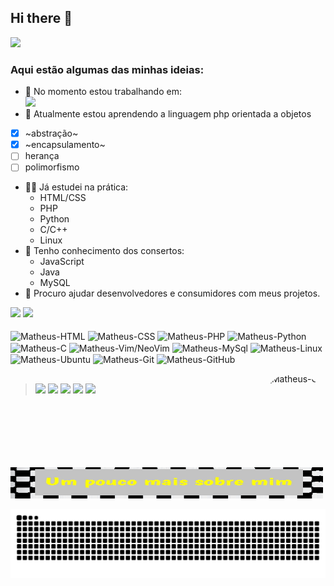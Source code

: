 ## Hi there 👋

![](https://cdn.jsdelivr.net/gh/devicons/devicon/icons/github/github-original-wordmark.svg)

### Aqui estão algumas das minhas ideias:

- 🔭 No momento estou trabalhando em:</br>
<a href="https://github.com/BAD-WOLF/OOP_PHP">![](https://github-readme-stats.vercel.app/api/pin/?username=BAD-WOLF&repo=OOP_PHP&show_owner=true&theme=merko&border_color=00FF00&border_radius=18&title_color=FFFF00)</a>
- 🌱 Atualmente estou aprendendo a linguagem php orientada a objetos
- [x] ~abstração~
- [x] ~encapsulamento~
- [ ] herança 
- [ ] polimorfismo 
- 🧑‍💻 Já estudei na prática:
  - HTML/CSS
  - PHP
  - Python 
  - C/C++
  - Linux
- 🧐 Tenho conhecimento dos consertos:
  - JavaScript 
  - Java
  - MySQL
- 🤝 Procuro ajudar desenvolvedores e consumidores com meus projetos.</br>
<div>
  <img style="height:125pt;" src="https://github-readme-stats.vercel.app/api?username=BAD-WOLF&count_private=true&custom_title=Matheus+Vieira+//+GitHub+Status&theme=merko&border_color=FF00FF&title_color=00FF00&border_radius=18"/>
  <img style="height:125pt;" src="https://github-readme-stats.vercel.app/api/top-langs/?username=BAD-WOLF&repo=Bot-test&show_owner=true&theme=merko&border_color=FF00FF&layout=compact&border_radius=18&custom_title=Linguagens+Mais+Usadas&title_color=FFFF00"/>
</div>
<div style="display: inline_block"><br>

  <img align="center" alt="Matheus-HTML" height="30" width="40" src="https://cdn.jsdelivr.net/gh/devicons/devicon/icons/html5/html5-original-wordmark.svg"/>

  <img align="center" alt="Matheus-CSS" height="30" width="40" src="https://cdn.jsdelivr.net/gh/devicons/devicon/icons/css3/css3-original-wordmark.svg"/>

  <img align="center" alt="Matheus-PHP" height="30" width="40" src="https://cdn.jsdelivr.net/gh/devicons/devicon/icons/php/php-original.svg">

  <img align="center" alt="Matheus-Python" height="30" width="40" src="https://cdn.jsdelivr.net/gh/devicons/devicon/icons/python/python-original-wordmark.svg"/>

  <img align="center" alt="Matheus-C" height="30" width="40" src="https://cdn.jsdelivr.net/gh/devicons/devicon/icons/c/c-original.svg"/>
  
  <img align="center" alt="Matheus-Vim/NeoVim" height="30" width="40" src="https://styles.redditmedia.com/t5_30kix/styles/communityIcon_n2hvyn96zwk81.png"/>

  <img align="center" alt="Matheus-MySql" height="30" width="40" src="https://cdn.jsdelivr.net/gh/devicons/devicon/icons/mysql/mysql-original-wordmark.svg"/>

  <img align="center" alt="Matheus-Linux" height="30" width="40" src="https://cdn.jsdelivr.net/gh/devicons/devicon/icons/linux/linux-original.svg"/>
  
  <img align="center" alt="Matheus-Ubuntu" height="30" width="40" src="https://cdn.jsdelivr.net/gh/devicons/devicon/icons/ubuntu/ubuntu-plain-wordmark.svg"/>
  
  <img align="center" alt="Matheus-Git" height="30" width="40" src="https://cdn.jsdelivr.net/gh/devicons/devicon/icons/git/git-original-wordmark.svg"/>
  
  <img align="center" alt="Matheus-GitHub" height="30" width="40" src="https://cdn.jsdelivr.net/gh/devicons/devicon/icons/github/github-original-wordmark.svg"/>

  <a href="https://cognus.hunterco.com.br/disc/report/62ccacec56df1e001e688e9d?backTo=https%3A%2F%2Fcognus.hunterco.com.br%2Fview%2F62ccac6f56df1e001e688e7b%3FtmpAuth%3Dc9c9ebf0016d11edba226b9bbdcaaf43&back_to=https%3A%2F%2Fvagas.hunterco.com.br%2Ftasks%3Fc%3D4740"><img align="right" alt="Matheus-GIF" height="150" style="border-radius:50px;" src="https://thumbs2.imgbox.com/40/14/k3HYfKtU_t.png"></a>

</div>

##

<div> 

 > <a href="http://WA.me//5571984056597" target="_blank"><img src="https://img.shields.io/badge/WhatsApp-25D366?style=for-the-badge&logo=whatsapp&logoColor=white" target="_blank"></a>
  <a href="https://t.me/MATHEU_API" target="_blank"><img src="https://img.shields.io/badge/Telegram-2CA5E0?style=for-the-badge&logo=telegram&logoColor=white" target="_blank"></a>
 <a href="https://discord.gg/W5uNbEEH" target="_blank"><img src="https://img.shields.io/badge/Discord-7289DA?style=for-the-badge&logo=discord&logoColor=white" target="_blank"></a>
  <a href = "mailto:matheusviaira137@gmail.com"><img src="https://img.shields.io/badge/-Gmail-%23333?style=for-the-badge&logo=gmail&logoColor=white" target="_blank"></a>
  <a href="https://www.linkedin.com/in/matheu-vieira-40a36923b/" target="_blank"><img src="https://img.shields.io/badge/-LinkedIn-%230077B5?style=for-the-badge&logo=linkedin&logoColor=white" target="_blank"></a>

<a href="https://cognus.hunterco.com.br/disc/report/62ccacec56df1e001e688e9d?backTo=https%3A%2F%2Fcognus.hunterco.com.br%2Fview%2F62ccac6f56df1e001e688e7b%3FtmpAuth%3Dc9c9ebf0016d11edba226b9bbdcaaf43&back_to=https%3A%2F%2Fvagas.hunterco.com.br%2Ftasks%3Fc%3D4740"><img style="width:500px; height:50px;" src="https://raw.githubusercontent.com/BAD-WOLF/BAD-WOLF/main/DImageEditor202207112241160.jpg" alt="Um pouco mais sobre mim"></a>
  
</div>

![Snake animation](https://github.com/BAD-WOLF/BAD-WOLF/blob/output/github-contribution-grid-snake.svg)
